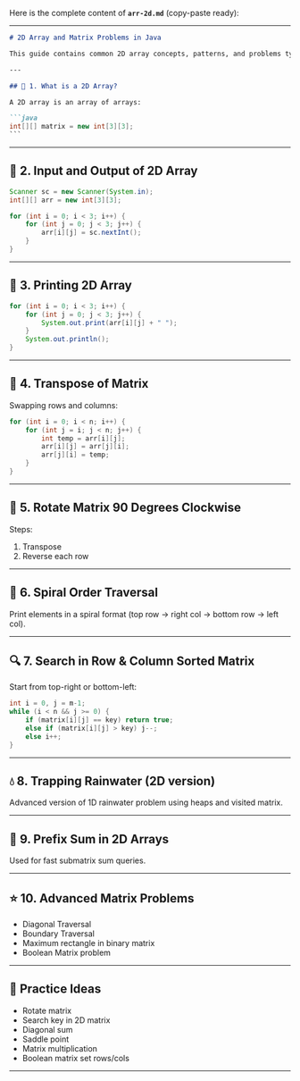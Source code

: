 Here is the complete content of **`arr-2d.md`** (copy-paste ready):

---

````markdown
# 2D Array and Matrix Problems in Java

This guide contains common 2D array concepts, patterns, and problems typically asked in interviews or competitive coding.

---

## 📌 1. What is a 2D Array?

A 2D array is an array of arrays:

```java
int[][] matrix = new int[3][3];
```
````

---

## 📌 2. Input and Output of 2D Array

```java
Scanner sc = new Scanner(System.in);
int[][] arr = new int[3][3];

for (int i = 0; i < 3; i++) {
    for (int j = 0; j < 3; j++) {
        arr[i][j] = sc.nextInt();
    }
}
```

---

## 📌 3. Printing 2D Array

```java
for (int i = 0; i < 3; i++) {
    for (int j = 0; j < 3; j++) {
        System.out.print(arr[i][j] + " ");
    }
    System.out.println();
}
```

---

## 🔁 4. Transpose of Matrix

Swapping rows and columns:

```java
for (int i = 0; i < n; i++) {
    for (int j = i; j < n; j++) {
        int temp = arr[i][j];
        arr[i][j] = arr[j][i];
        arr[j][i] = temp;
    }
}
```

---

## 🔁 5. Rotate Matrix 90 Degrees Clockwise

Steps:

1. Transpose
2. Reverse each row

---

## 📌 6. Spiral Order Traversal

Print elements in a spiral format (top row → right col → bottom row → left col).

---

## 🔍 7. Search in Row & Column Sorted Matrix

Start from top-right or bottom-left:

```java
int i = 0, j = m-1;
while (i < n && j >= 0) {
    if (matrix[i][j] == key) return true;
    else if (matrix[i][j] > key) j--;
    else i++;
}
```

---

## 💧 8. Trapping Rainwater (2D version)

Advanced version of 1D rainwater problem using heaps and visited matrix.

---

## 🔣 9. Prefix Sum in 2D Arrays

Used for fast submatrix sum queries.

---

## ⭐ 10. Advanced Matrix Problems

- Diagonal Traversal
- Boundary Traversal
- Maximum rectangle in binary matrix
- Boolean Matrix problem

---

## 🚀 Practice Ideas

- Rotate matrix
- Search key in 2D matrix
- Diagonal sum
- Saddle point
- Matrix multiplication
- Boolean matrix set rows/cols

---
